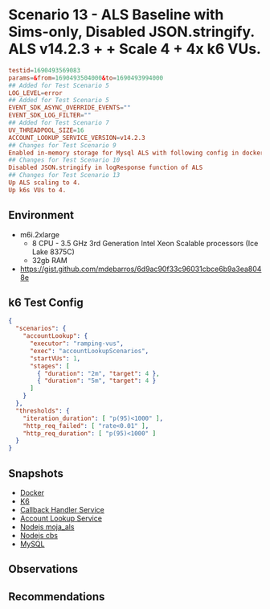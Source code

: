 # Scenario 13 - ALS Baseline with Sims-only, Disabled JSON.stringify. ALS v14.2.3 + + Scale 4 + 4x k6 VUs.

```conf
testid=1690493569083
params=&from=1690493504000&to=1690493994000
## Added for Test Scenario 5
LOG_LEVEL=error
## Added for Test Scenario 5
EVENT_SDK_ASYNC_OVERRIDE_EVENTS=""
EVENT_SDK_LOG_FILTER=""
## Added for Test Scenario 7
UV_THREADPOOL_SIZE=16
ACCOUNT_LOOKUP_SERVICE_VERSION=v14.2.3
## Changes for Test Scenario 9
Enabled in-memory storage for Mysql ALS with following config in docker-compose file
## Changes for Test Scenario 10
Disabled JSON.stringify in logResponse function of ALS
## Changes for Test Scenario 13
Up ALS scaling to 4.
Up k6s VUs to 4.
```

## Environment

- m6i.2xlarge
  - 8 CPU - 3.5 GHz 3rd Generation Intel Xeon Scalable processors (Ice Lake 8375C)
  - 32gb RAM
- https://gist.github.com/mdebarros/6d9ac90f33c96031cbce6b9a3ea8048e

## k6 Test Config

```json
{
  "scenarios": {
    "accountLookup": {
      "executor": "ramping-vus",
      "exec": "accountLookupScenarios",
      "startVUs": 1,
      "stages": [
        { "duration": "2m", "target": 4 },
        { "duration": "5m", "target": 4 }
      ]
    }
  },
  "thresholds": {
    "iteration_duration": [ "p(95)<1000" ],
    "http_req_failed": [ "rate<0.01" ],
    "http_req_duration": [ "p(95)<1000" ]
  }
}
```

## Snapshots

- [Docker]()
- [K6]()
- [Callback Handler Service]()
- [Account Lookup Service]()
- [Nodejs moja_als]()
- [Nodejs cbs]()
- [MySQL]()

## Observations

## Recommendations

